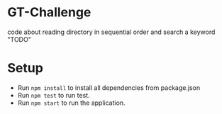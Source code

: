 # GT-Challenge
code about reading directory in sequential order and search a keyword "TODO"

# Setup
* Run `npm install` to install all dependencies from package.json
* Run `npm test` to run test.
* Run `npm start` to run the application.
